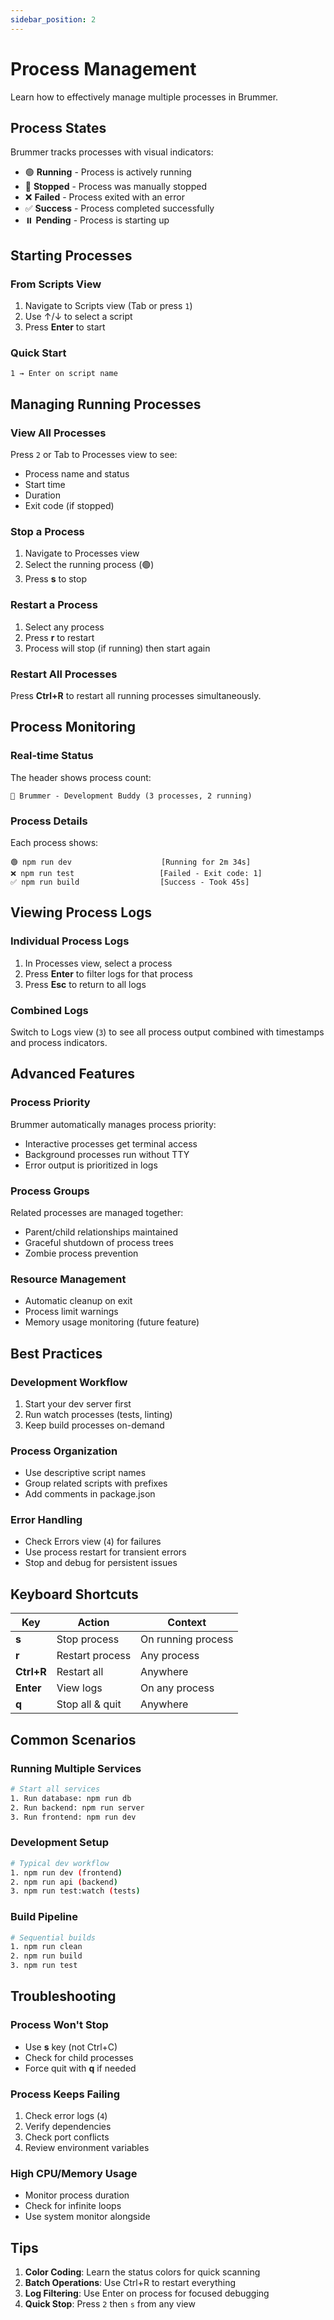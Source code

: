```yaml
---
sidebar_position: 2
---
```


# Process Management

Learn how to effectively manage multiple processes in Brummer.

## Process States

Brummer tracks processes with visual indicators:

- 🟢 **Running** - Process is actively running
- 🔴 **Stopped** - Process was manually stopped
- ❌ **Failed** - Process exited with an error
- ✅ **Success** - Process completed successfully
- ⏸️ **Pending** - Process is starting up

## Starting Processes

### From Scripts View
1. Navigate to Scripts view (Tab or press `1`)
2. Use ↑/↓ to select a script
3. Press **Enter** to start

### Quick Start
```
1 → Enter on script name
```

## Managing Running Processes

### View All Processes
Press `2` or Tab to Processes view to see:
- Process name and status
- Start time
- Duration
- Exit code (if stopped)

### Stop a Process
1. Navigate to Processes view
2. Select the running process (🟢)
3. Press **s** to stop

### Restart a Process
1. Select any process
2. Press **r** to restart
3. Process will stop (if running) then start again

### Restart All Processes
Press **Ctrl+R** to restart all running processes simultaneously.

## Process Monitoring

### Real-time Status
The header shows process count:
```
🐝 Brummer - Development Buddy (3 processes, 2 running)
```

### Process Details
Each process shows:
```
🟢 npm run dev                    [Running for 2m 34s]
❌ npm run test                   [Failed - Exit code: 1]
✅ npm run build                  [Success - Took 45s]
```

## Viewing Process Logs

### Individual Process Logs
1. In Processes view, select a process
2. Press **Enter** to filter logs for that process
3. Press **Esc** to return to all logs

### Combined Logs
Switch to Logs view (`3`) to see all process output combined with timestamps and process indicators.

## Advanced Features

### Process Priority
Brummer automatically manages process priority:
- Interactive processes get terminal access
- Background processes run without TTY
- Error output is prioritized in logs

### Process Groups
Related processes are managed together:
- Parent/child relationships maintained
- Graceful shutdown of process trees
- Zombie process prevention

### Resource Management
- Automatic cleanup on exit
- Process limit warnings
- Memory usage monitoring (future feature)

## Best Practices

### Development Workflow
1. Start your dev server first
2. Run watch processes (tests, linting)
3. Keep build processes on-demand

### Process Organization
- Use descriptive script names
- Group related scripts with prefixes
- Add comments in package.json

### Error Handling
- Check Errors view (`4`) for failures
- Use process restart for transient errors
- Stop and debug for persistent issues

## Keyboard Shortcuts

| Key | Action | Context |
|-----|--------|---------|
| **s** | Stop process | On running process |
| **r** | Restart process | Any process |
| **Ctrl+R** | Restart all | Anywhere |
| **Enter** | View logs | On any process |
| **q** | Stop all & quit | Anywhere |

## Common Scenarios

### Running Multiple Services
```bash
# Start all services
1. Run database: npm run db
2. Run backend: npm run server  
3. Run frontend: npm run dev
```

### Development Setup
```bash
# Typical dev workflow
1. npm run dev (frontend)
2. npm run api (backend)
3. npm run test:watch (tests)
```

### Build Pipeline
```bash
# Sequential builds
1. npm run clean
2. npm run build
3. npm run test
```

## Troubleshooting

### Process Won't Stop
- Use **s** key (not Ctrl+C)
- Check for child processes
- Force quit with **q** if needed

### Process Keeps Failing
1. Check error logs (`4`)
2. Verify dependencies
3. Check port conflicts
4. Review environment variables

### High CPU/Memory Usage
- Monitor process duration
- Check for infinite loops
- Use system monitor alongside

## Tips

1. **Color Coding**: Learn the status colors for quick scanning
2. **Batch Operations**: Use Ctrl+R to restart everything
3. **Log Filtering**: Use Enter on process for focused debugging
4. **Quick Stop**: Press `2` then `s` from any view
